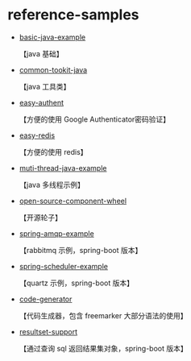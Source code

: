# reference-samples

* [basic-java-example](https://github.com/pleuvoir/dev-samples-for-reference/tree/master/basic-java-example)

  【java 基础】

* [common-tookit-java](https://github.com/pleuvoir/dev-samples-for-reference/tree/master/common-tookit-java)

  【java 工具类】

* [easy-authent](https://github.com/pleuvoir/dev-samples-for-reference/tree/master/easy-authent)

  【方便的使用 Google Authenticator密码验证】

* [easy-redis](https://github.com/pleuvoir/dev-samples-for-reference/tree/master/easy-redis)

  【方便的使用 redis】

* [muti-thread-java-example](https://github.com/pleuvoir/dev-samples-for-reference/tree/master/muti-thread-java-example)

  【java 多线程示例】

* [open-source-component-wheel](https://github.com/pleuvoir/dev-samples-for-reference/tree/master/open-source-component-wheel)

  【开源轮子】

* [spring-amqp-example](https://github.com/pleuvoir/dev-samples-for-reference/tree/master/spring-amqp-example)

  【rabbitmq 示例，spring-boot 版本】

* [spring-scheduler-example](https://github.com/pleuvoir/dev-samples-for-reference/tree/master/spring-scheduler-example)

  【quartz 示例，spring-boot 版本】

* [code-generator](https://github.com/pleuvoir/reference-samples/tree/master/code-generator)

  【代码生成器，包含 freemarker 大部分语法的使用】

* [resultset-support](https://github.com/pleuvoir/reference-samples/tree/master/resultset-support)

  【通过查询 sql 返回结果集对象，spring-boot 版本】

